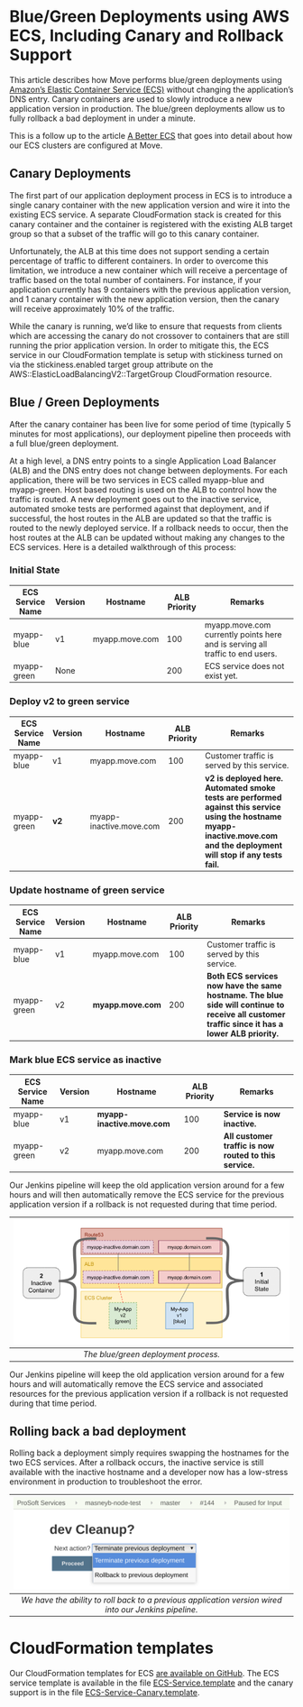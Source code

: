 # Blue/Green Deployments using AWS ECS, Including Canary and Rollback Support

This article describes how Move performs blue/green deployments using
[Amazon’s Elastic Container Service (ECS)](https://aws.amazon.com/ecs/) without changing the
application’s DNS entry. Canary containers are used to slowly introduce a new application
version in production. The blue/green deployments allow us to fully rollback a bad deployment
in under a minute.

This is a follow up to the article [A Better ECS](https://techblog.realtor.com/a-better-ecs/) that
goes into detail about how our ECS clusters are configured at Move.

## Canary Deployments

The first part of our application deployment process in ECS is to introduce a single canary
container with the new application version and wire it into the existing ECS service. A separate
CloudFormation stack is created for this canary container and the container is registered with
the existing ALB target group so that a subset of the traffic will go to this canary container.

Unfortunately, the ALB at this time does not support sending a certain percentage of traffic to
different containers. In order to overcome this limitation, we introduce a new container which
will receive a percentage of traffic based on the total number of containers.  For instance, if
your application currently has 9 containers with the previous application version, and 1 canary
container with the new application version, then the canary will receive approximately 10% of
the traffic.

While the canary is running, we’d like to ensure that requests from clients which are accessing
the canary do not crossover to containers that are still running the prior application version.
In order to mitigate this, the ECS service in our CloudFormation template is setup with
stickiness turned on via the stickiness.enabled target group attribute on the
AWS::ElasticLoadBalancingV2::TargetGroup CloudFormation resource.

## Blue / Green Deployments

After the canary container has been live for some period of time (typically 5 minutes for most
applications), our deployment pipeline then proceeds with a full blue/green deployment.

At a high level, a DNS entry points to a single Application Load Balancer (ALB) and the DNS entry
does not change between deployments. For each application, there will be two services in ECS
called myapp-blue and myapp-green. Host based routing is used on the ALB to control how the
traffic is routed. A new deployment goes out to the inactive service, automated smoke tests are
performed against that deployment, and if successful, the host routes in the ALB are updated so
that the traffic is routed to the newly deployed service. If a rollback needs to occur, then the
host routes at the ALB can be updated without making any changes to the ECS services. Here is a
detailed walkthrough of this process:

### Initial State

ECS Service Name     | Version | Hostname                | ALB Priority | Remarks
---------------------|---------|-------------------------|--------------|--------
myapp-blue           | v1      | myapp.move.com          |          100 | myapp.move.com currently points here and is serving all traffic to end users.
myapp-green          | None    |                         |          200 | ECS service does not exist yet.

### Deploy v2 to green service

ECS Service Name     | Version | Hostname                | ALB Priority | Remarks
---------------------|---------|-------------------------|--------------|--------
myapp-blue           | v1      | myapp.move.com          |          100 | Customer traffic is served by this service.
myapp-green          | **v2**  | myapp-inactive.move.com |          200 | **v2 is deployed here. Automated smoke tests are performed against this service using the hostname myapp-inactive.move.com and the deployment will stop if any tests fail.**

### Update hostname of green service

ECS Service Name     | Version | Hostname                | ALB Priority | Remarks
---------------------|---------|-------------------------|--------------|--------
myapp-blue           | v1      | myapp.move.com          |          100 | Customer traffic is served by this service.
myapp-green          | v2      | **myapp.move.com**      |          200 | **Both ECS services now have the same hostname. The blue side will continue to receive all customer traffic since it has a lower ALB priority.**

### Mark blue ECS service as inactive

ECS Service Name     | Version | Hostname                    | ALB Priority | Remarks
---------------------|---------|-----------------------------|--------------|--------
myapp-blue           | v1      | **myapp-inactive.move.com** |          100 | **Service is now inactive.**
myapp-green          | v2      | myapp.move.com              |          200 | **All customer traffic is now routed to this service.**

Our Jenkins pipeline will keep the old application version around for a few hours and will then
automatically remove the ECS service for the previous application version if a rollback is not
requested during that time period.

| ![](images/ecs-blue-green-deployment.gif?raw=1) |
|:--:|
| *The blue/green deployment process.* |

Our Jenkins pipeline will keep the old application version around for a few hours and will
automatically remove the ECS service and associated resources for the previous application version
if a rollback is not requested during that time period.

## Rolling back a bad deployment

Rolling back a deployment simply requires swapping the hostnames for the two ECS services. After a
rollback occurs, the inactive service is still available with the inactive hostname and a developer
now has a low-stress environment in production to troubleshoot the error.

| ![](images/jenkins-ecs-rollback.jpg?raw=1) |
|:--:|
| *We have the ability to roll back to a previous application version wired into our Jenkins pipeline.* |

# CloudFormation templates

Our CloudFormation templates for ECS
[are available on GitHub](https://github.com/MoveInc/ecs-cloudformation-templates). The ECS service
template is available in the file
[ECS-Service.template](https://github.com/MoveInc/ecs-cloudformation-templates/ECS-Service.template)
and the canary support is in the file
[ECS-Service-Canary.template](https://github.com/MoveInc/ecs-cloudformation-templates/ECS-Service-Canary.template).
